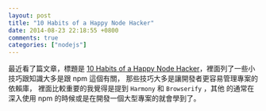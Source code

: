 ```yaml
---
layout: post
title: "10 Habits of a Happy Node Hacker"
date: 2014-08-23 22:18:55 +0800
comments: true
categories: ["nodejs"]
---
```


<!-- more -->

最近看了篇文章，標題是 [10 Habits of a Happy Node Hacker]，裡面列了一些小技巧跟知識大多是跟 npm 這個有關，
那些技巧大多是讓開發者更容易管理專案的依賴庫， 裡面比較重要的我覺得是提到 `Harmony` 和 `Browserify` ，其他
的通常在深入使用 npm 的時候或是在開發一個大型專案的就會學到了。



[10 Habits of a Happy Node Hacker]:https://blog.heroku.com/archives/2014/3/11/node-habits?utm_source=nodeweekly&utm_medium=email#6-use-environment-variables-to-configure-npm&utm_source=ourjs.com